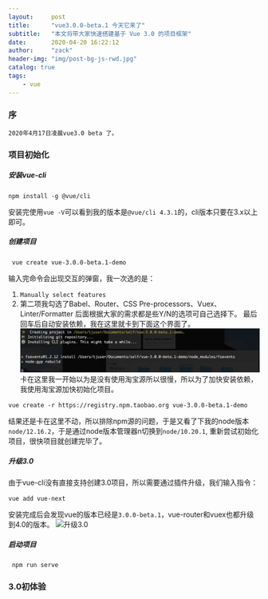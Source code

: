 ```yaml
---
layout:     post
title:      "vue3.0.0-beta.1 今天它来了"
subtitle:   "本文将带大家快速搭建基于 Vue 3.0 的项目框架"
date:       2020-04-20 16:22:12
author:     "zack"
header-img: "img/post-bg-js-rwd.jpg"
catalog: true
tags:
    - vue
---
```


### 序

    2020年4月17日凌晨vue3.0 beta 了。

### 项目初始化

##### 安装vue-cli
```
npm install -g @vue/cli
```
安装完使用`vue -V`可以看到我的版本是`@vue/cli 4.3.1`的，cli版本只要在3.x以上即可。

##### 创建项目
```
 vue create vue-3.0.0-beta.1-demo
```
输入完命令会出现交互的弹窗，我一次选的是：
1. `Manually select features`
2. 第二项我勾选了Babel、Router、CSS Pre-processors、Vuex、Linter/Formatter
后面根据大家的需求都是些Y/N的选项可自己选择下。
最后回车后自动安装依赖，我在这里就卡到下面这个界面了。
![使用node/12.16.2](/img/vue3.0/ka.jpg)
卡在这里我一开始以为是没有使用淘宝源所以很慢，所以为了加快安装依赖，我使用淘宝源加快初始化项目。
```
vue create -r https://registry.npm.taobao.org vue-3.0.0-beta.1-demo
```
结果还是卡在这里不动，所以排除npm源的问题，于是又看了下我的node版本`node/12.16.2`，于是通过node版本管理器n切换到`node/10.20.1`,
重新尝试初始化项目，很快项目就创建完毕了。

##### 升级3.0
由于vue-cli没有直接支持创建3.0项目，所以需要通过插件升级，我们输入指令：
```
vue add vue-next
```
安装完成后会发现vue的版本已经是`3.0.0-beta.1`，vue-router和vuex也都升级到4.0的版本。
![升级3.0](/img/vue3.0/3.0.jpg)
##### 启动项目
```
 npm run serve
```

### 3.0初体验